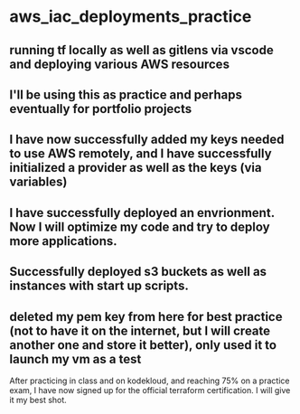 # aws_iac_deployments_practice
running tf locally as well as gitlens via vscode and deploying various AWS resources
-
I'll be using this as practice and perhaps eventually for portfolio projects
-
I have now successfully added my keys needed to use AWS remotely, and I have successfully initialized a provider as well as the keys (via variables) 
-
I have successfully deployed an envrionment. Now I will optimize my code and try to deploy more applications.
-
Successfully deployed s3 buckets as well as instances with start up scripts. 
-
deleted my pem key from here for best practice (not to have it on the internet, but I will create another one and store it better), only used it to launch my vm as a test
-
After practicing in class and on kodekloud, and reaching 75% on a practice exam, I have now signed up for the official terraform certification. I will give it my best shot.